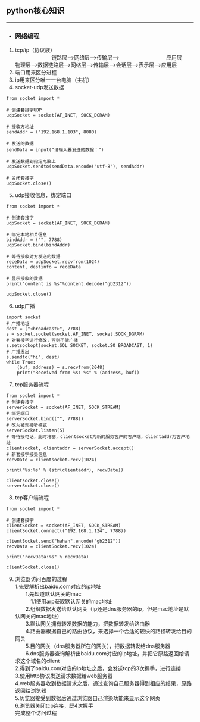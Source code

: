 ## python核心知识
********************
- ### 网络编程
1. tcp/ip（协议族）<br>
　　　　　　　链路层-->网络层-->传输层-->　　　　　　　　　应用层<br>
物理层-->数据链路层-->网络层-->传输层-->会话层-->表示层-->应用层<br>
2. 端口用来区分进程<br>
3. ip用来区分唯一一台电脑（主机）<br>
4. socket-udp发送数据<br>
```
from socket import *

# 创建套接字UDP
udpSocket = socket(AF_INET, SOCK_DGRAM)

# 接收方地址
sendAddr = ("192.168.1.103", 8080)

# 发送的数据
sendData = input("请输入要发送的数据：")

# 发送数据到指定电脑上
udpSocket.sendto(sendData.encode("utf-8"), sendAddr)

# 关闭套接字
udpSocket.close()
```
5. udp接收信息，绑定端口<br>
```
from socket import *

# 创建套接字
udpSocket = socket(AF_INET, SOCK_DGRAM)

# 绑定本地相关信息
bindAddr = ("", 7788)
udpSocket.bind(bindAddr)

# 等待接收对方发送的数据
receData = udpSocket.recvfrom(1024)
content, destinfo = receData

# 显示接收的数据
print("content is %s"%content.decode("gb2312"))

udpSocket.close()
```
6. udp广播<br>
```
import socket
# 广播地址
dest = ("<broadcast>", 7788)
s = socket.socket(socket.AF_INET, socket.SOCK_DGRAM)
# 对套接字进行修改，否则不能广播
s.setsockopt(socket.SOL_SOCKET, socket.SO_BROADCAST, 1)
# 广播发出
s.sendto("hi", dest)
while True:
    (buf, address) = s.recvfrom(2048)
    print("Received from %s: %s" % (address, buf))

```
7. tcp服务器流程<br>
```
from socket import *
# 创建套接字
serverSocket = socket(AF_INET, SOCK_STREAM)
# 绑定端口
serverSocket.bind(("", 7788))
# 改为被动接听模式
serverSocket.listen(5)
# 等待接电话，此时堵塞，clientsocket为新的服务客户的客户端，clientaddr为客户地址
clientsocket, clientaddr = serverSocket.accept()
# 新套接字接受信息
recvDate = clientsocket.recv(1024)

print("%s:%s" % (str(clientaddr), recvDate))

clientsocket.close()
serverSocket.close()
```
8. tcp客户端流程<br>
```
from socket import *

# 创建套接字
clientSocket = socket(AF_INET, SOCK_STREAM)
clientSocket.connect(("192.168.1.124", 7788))

clientSocket.send("hahah".encode("gb2312"))
recvData = clientSocket.recv(1024)

print("recvData:%s" % recvData)

clientSocket.close()
```
9. 浏览器访问百度的过程<br>
1.先要解析出baidu.com对应的ip地址<br>
　　1.先知道默认网关的mac<br>
　　　1.1使用arp获取默认网关的mac地址<br>
　　2.组织数据发送给默认网关（ip还是dns服务器的ip，但是mac地址是默认网关的mac地址）<br>
　　3.默认网关拥有转发数据的能力，把数据转发给路由器<br>
　　4.路由器根据自己的路由协议，来选择一个合适的较快的路径转发给目的网关<br>
　　5.目的网关（dns服务器所在的网关），把数据转发给dns服务器<br>
　　6.dns服务器查询解析出baidu.com对应的ip地址，并把它原路返回给请求这个域名的client<br>
2.得到了baidu.com对应的ip地址之后，会发送tcp的3次握手，进行连接<br>
3.使用http协议发送请求数据给web服务器<br>
4.web服务器收到数据请求之后，通过查询自己服务器得到相应的结果，原路返回给浏览器<br>
5.历览器接受到数据后通过浏览器自己渲染功能来显示这个网页<br>
6.浏览器关闭tcp连接，既4次挥手<br>
完成整个访问过程<br>

